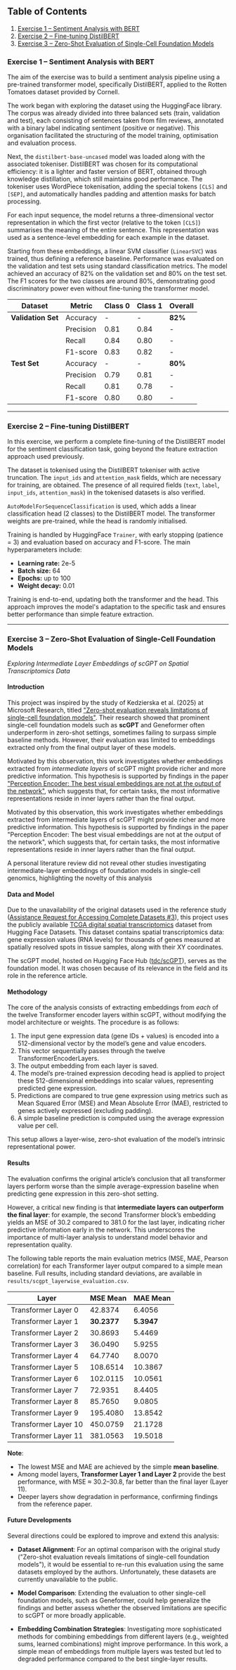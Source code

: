 
## Table of Contents

1. [Exercise 1 – Sentiment Analysis with BERT](#exercise-1--sentiment-analysis-with-bert)
2. [Exercise 2 – Fine-tuning DistilBERT](#exercise-2--fine-tuning-distilbert)
3. [Exercise 3 – Zero-Shot Evaluation of Single-Cell Foundation Models](#exercise-3--zero-shot-evaluation-of-single-cell-foundation-models)

### **Exercise 1 – Sentiment Analysis with BERT**

The aim of the exercise was to build a sentiment analysis pipeline using a pre-trained transformer model, specifically DistilBERT, applied to the Rotten Tomatoes dataset provided by Cornell.

The work began with exploring the dataset using the HuggingFace library. The corpus was already divided into three balanced sets (train, validation and test), each consisting of sentences taken from film reviews, annotated with a binary label indicating sentiment (positive or negative). This organisation facilitated the structuring of the model training, optimisation and evaluation process.

Next, the `distilbert-base-uncased` model was loaded along with the associated tokeniser. DistilBERT was chosen for its computational efficiency: it is a lighter and faster version of BERT, obtained through knowledge distillation, which still maintains good performance. The tokeniser uses WordPiece tokenisation, adding the special tokens `[CLS]` and `[SEP]`, and automatically handles padding and attention masks for batch processing.

For each input sequence, the model returns a three-dimensional vector representation in which the first vector (relative to the token `[CLS]`) summarises the meaning of the entire sentence. This representation was used as a sentence-level embedding for each example in the dataset.

Starting from these embeddings, a linear SVM classifier (`LinearSVC`) was trained, thus defining a reference baseline. Performance was evaluated on the validation and test sets using standard classification metrics. The model achieved an accuracy of 82% on the validation set and 80% on the test set. The F1 scores for the two classes are around 80%, demonstrating good discriminatory power even without fine-tuning the transformer model.

| Dataset            | Metric    | Class 0 | Class 1 | Overall |
| ------------------ | --------- | ------- | ------- | ------- |
| **Validation Set** | Accuracy  | -       | -       | **82%** |
|                    | Precision | 0.81    | 0.84    | -       |
|                    | Recall    | 0.84    | 0.80    | -       |
|                    | F1-score  | 0.83    | 0.82    | -       |
| **Test Set**       | Accuracy  | -       | -       | **80%** |
|                    | Precision | 0.79    | 0.81    | -       |
|                    | Recall    | 0.81    | 0.78    | -       |
|                    | F1-score  | 0.80    | 0.80    | -       |

---

### **Exercise 2 – Fine-tuning DistilBERT**

In this exercise, we perform a complete fine-tuning of the DistilBERT model for the sentiment classification task, going beyond the feature extraction approach used previously.

The dataset is tokenised using the DistilBERT tokeniser with active truncation. The `input_ids` and `attention_mask` fields, which are necessary for training, are obtained. The presence of all required fields (`text`, `label`, `input_ids`, `attention_mask`) in the tokenised datasets is also verified.

`AutoModelForSequenceClassification` is used, which adds a linear classification head (2 classes) to the DistilBERT model. The transformer weights are pre-trained, while the head is randomly initialised.

Training is handled by HuggingFace `Trainer`, with early stopping (patience = 3) and evaluation based on accuracy and F1-score. The main hyperparameters include:

* **Learning rate:** 2e-5
* **Batch size:** 64
* **Epochs:** up to 100
* **Weight decay:** 0.01

Training is end-to-end, updating both the transformer and the head. This approach improves the model's adaptation to the specific task and ensures better performance than simple feature extraction.

---

### **Exercise 3 – Zero-Shot Evaluation of Single-Cell Foundation Models**

*Exploring Intermediate Layer Embeddings of scGPT on Spatial Transcriptomics Data*

#### Introduction



This project was inspired by the study of Kedzierska et al. (2025) at Microsoft Research, titled ["Zero-shot evaluation reveals limitations of single-cell foundation models"](https://genomebiology.biomedcentral.com/articles/10.1186/s13059-025-03574-x?utm_source=bmc_etoc&utm_medium=email&utm_campaign=CONR_13059_AWA1_GL_DTEC_054CI_TOC-250419#Sec3). Their research showed that prominent single-cell foundation models such as **scGPT** and Geneformer often underperform in zero-shot settings, sometimes failing to surpass simple baseline methods. However, their evaluation was limited to embeddings extracted only from the final output layer of these models.

Motivated by this observation, this work investigates whether embeddings extracted from *intermediate layers* of scGPT might provide richer and more predictive information. This hypothesis is supported by findings in the paper ["Perception Encoder: The best visual embeddings are not at the output of the network"](https://arxiv.org/abs/2504.13181), which suggests that, for certain tasks, the most informative representations reside in inner layers rather than the final output.

Motivated by this observation, this work investigates whether embeddings extracted from intermediate layers of scGPT might provide richer and more predictive information. This hypothesis is supported by findings in the paper "Perception Encoder: The best visual embeddings are not at the output of the network", which suggests that, for certain tasks, the most informative representations reside in inner layers rather than the final output.

A personal literature review did not reveal other studies investigating intermediate-layer embeddings of foundation models in single-cell genomics, highlighting the novelty of this analysis



#### Data and Model

Due to the unavailability of the original datasets used in the reference study ([Assistance Request for Accessing Complete Datasets #3](https://github.com/microsoft/zero-shot-scfoundation/issues/3)), this project uses the publicly available [TCGA digital spatial transcriptomics](https://huggingface.co/datasets/nonchev/TCGA_digitalspatial_transcriptomics) dataset from Hugging Face Datasets. This dataset contains spatial transcriptomics data: gene expression values (RNA levels) for thousands of genes measured at spatially resolved spots in tissue samples, along with their XY coordinates.

The scGPT model, hosted on Hugging Face Hub ([tdc/scGPT](https://huggingface.co/tdc/scGPT)), serves as the foundation model. It was chosen because of its relevance in the field and its role in the reference article.

#### Methodology

The core of the analysis consists of extracting embeddings from *each* of the twelve Transformer encoder layers within scGPT, without modifying the model architecture or weights. The procedure is as follows:

1. The input gene expression data (gene IDs + values) is encoded into a 512-dimensional vector by the model’s gene and value encoders.
2. This vector sequentially passes through the twelve TransformerEncoderLayers.
3. The output embedding from each layer is saved.
4. The model’s pre-trained expression decoding head is applied to project these 512-dimensional embeddings into scalar values, representing predicted gene expression.
5. Predictions are compared to true gene expression using metrics such as Mean Squared Error (MSE) and Mean Absolute Error (MAE), restricted to genes actively expressed (excluding padding).
6. A simple baseline prediction is computed using the average expression value per cell.

This setup allows a layer-wise, zero-shot evaluation of the model’s intrinsic representational power.

#### Results 

The evaluation confirms the original article’s conclusion that all transformer layers perform worse than the simple average-expression baseline when predicting gene expression in this zero-shot setting.

However, a critical new finding is that **intermediate layers can outperform the final layer**: for example, the second Transformer block’s embedding yields an MSE of 30.2 compared to 381.0 for the last layer, indicating richer predictive information early in the network. This underscores the importance of multi-layer analysis to understand model behavior and representation quality.


The following table reports the main evaluation metrics (MSE, MAE, Pearson correlation) for each Transformer layer output compared to a simple mean baseline. Full results, including standard deviations, are available in `results/scgpt_layerwise_evaluation.csv`.

| Layer                | MSE Mean    | MAE Mean   |
| -------------------- | ----------- | ---------- |
| Transformer Layer 0  | 42.8374     | 6.4056     |
| Transformer Layer 1  | **30.2377** | **5.3947** |
| Transformer Layer 2  | 30.8693     | 5.4469     |
| Transformer Layer 3  | 36.0490     | 5.9255     |
| Transformer Layer 4  | 64.7740     | 8.0070     |
| Transformer Layer 5  | 108.6514    | 10.3867    |
| Transformer Layer 6  | 102.0115    | 10.0561    |
| Transformer Layer 7  | 72.9351     | 8.4405     |
| Transformer Layer 8  | 85.7650     | 9.0805     |
| Transformer Layer 9  | 195.4080    | 13.8542    |
| Transformer Layer 10 | 450.0759    | 21.1728    |
| Transformer Layer 11 | 381.0563    | 19.5018    |

**Note**:

* The lowest MSE and MAE are achieved by the simple **mean baseline**.
* Among model layers, **Transformer Layer 1 and Layer 2** provide the best performance, with MSE ≈ 30.2–30.8, far better than the final layer (Layer 11).
* Deeper layers show degradation in performance, confirming findings from the reference paper.

#### Future Developments

Several directions could be explored to improve and extend this analysis:

* **Dataset Alignment**: For an optimal comparison with the original study ("Zero-shot evaluation reveals limitations of single-cell foundation models"), it would be essential to re-run this evaluation using the same datasets employed by the authors. Unfortunately, these datasets are currently unavailable to the public.

* **Model Comparison**: Extending the evaluation to other single-cell foundation models, such as Geneformer, could help generalize the findings and better assess whether the observed limitations are specific to scGPT or more broadly applicable.

* **Embedding Combination Strategies**: Investigating more sophisticated methods for combining embeddings from different layers (e.g., weighted sums, learned combinations) might improve performance. In this work, a simple mean of embeddings from multiple layers was tested but led to degraded performance compared to the best single-layer results.

